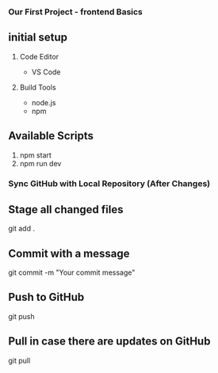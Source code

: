 ### Our First Project - frontend Basics

## initial setup

1. Code Editor
    - VS Code

2. Build Tools
    - node.js
    - npm

## Available Scripts

1. npm start
2. npm run dev

### Sync GitHub with Local Repository (After Changes)

## Stage all changed files
git add .

## Commit with a message
git commit -m "Your commit message"

## Push to GitHub
git push

## Pull in case there are updates on GitHub
git pull
